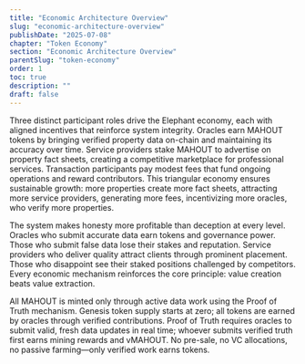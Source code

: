 ```yaml
---
title: "Economic Architecture Overview"
slug: "economic-architecture-overview"
publishDate: "2025-07-08"
chapter: "Token Economy"
section: "Economic Architecture Overview"
parentSlug: "token-economy"
order: 1
toc: true
description: ""
draft: false
---
```


Three distinct participant roles drive the Elephant economy, each with aligned incentives that reinforce system integrity. Oracles earn MAHOUT tokens by bringing verified property data on-chain and maintaining its accuracy over time. Service providers stake MAHOUT to advertise on property fact sheets, creating a competitive marketplace for professional services. Transaction participants pay modest fees that fund ongoing operations and reward contributors. This triangular economy ensures sustainable growth: more properties create more fact sheets, attracting more service providers, generating more fees, incentivizing more oracles, who verify more properties.

The system makes honesty more profitable than deception at every level. Oracles who submit accurate data earn tokens and governance power. Those who submit false data lose their stakes and reputation. Service providers who deliver quality attract clients through prominent placement. Those who disappoint see their staked positions challenged by competitors. Every economic mechanism reinforces the core principle: value creation beats value extraction.

All MAHOUT is minted only through active data work using the Proof of Truth mechanism. Genesis token supply starts at zero; all tokens are earned by oracles through verified contributions. Proof of Truth requires oracles to submit valid, fresh data updates in real time; whoever submits verified truth first earns mining rewards and vMAHOUT. No pre-sale, no VC allocations, no passive farming—only verified work earns tokens.
